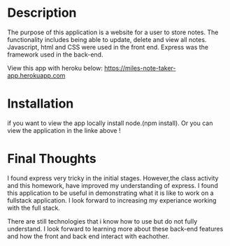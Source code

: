 # Description 
The purpose of this application is a website for a user to store notes. The functionality includes being able to update, delete and view all notes. Javascript, html and CSS were used in the front end. Express was the framework used in the back-end. 

View this app with heroku below: 
https://miles-note-taker-app.herokuapp.com

# Installation 

if you want to view the app locally install node.(npm install). Or you can view the application in the linke above ! 

# Final Thoughts 

I found express very tricky in the initial stages. However,the class activity and this homework, have improved my understanding of express. I found this application to be useful in demonstrating what it is like to work on a fullstack application. I look forward to increasing my experiance working with the full stack.  

There are still technologies that i know how to use but do not fully understand. I look forward to learning more about these back-end features and how the front and back end interact with eachother. 